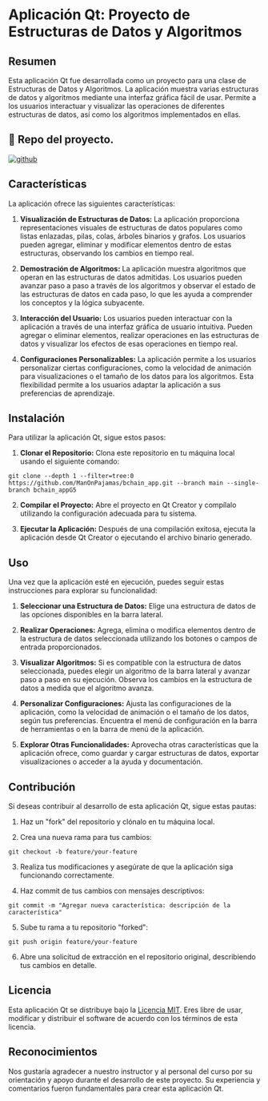 
#  Aplicación Qt: Proyecto de Estructuras de Datos y Algoritmos

## Resumen
Esta aplicación Qt fue desarrollada como un proyecto para una clase de Estructuras de Datos y Algoritmos. La aplicación muestra varias estructuras de datos y algoritmos mediante una interfaz gráfica fácil de usar. Permite a los usuarios interactuar y visualizar las operaciones de diferentes estructuras de datos, así como los algoritmos implementados en ellas.
## 🔗 Repo del proyecto.
[![github](https://img.shields.io/badge/github-0a0a0a?style=for-the-badge&logo=github&logoColor=white)](https://github.com/manyorycuevamendoza/BlockChain)

## Características
La aplicación ofrece las siguientes características:

1. **Visualización de Estructuras de Datos:** La aplicación proporciona representaciones visuales de estructuras de datos populares como listas enlazadas, pilas, colas, árboles binarios y grafos. Los usuarios pueden agregar, eliminar y modificar elementos dentro de estas estructuras, observando los cambios en tiempo real.

2. **Demostración de Algoritmos:** La aplicación muestra algoritmos que operan en las estructuras de datos admitidas. Los usuarios pueden avanzar paso a paso a través de los algoritmos y observar el estado de las estructuras de datos en cada paso, lo que les ayuda a comprender los conceptos y la lógica subyacente.

3. **Interacción del Usuario:** Los usuarios pueden interactuar con la aplicación a través de una interfaz gráfica de usuario intuitiva. Pueden agregar o eliminar elementos, realizar operaciones en las estructuras de datos y visualizar los efectos de esas operaciones en tiempo real.

4. **Configuraciones Personalizables:** La aplicación permite a los usuarios personalizar ciertas configuraciones, como la velocidad de animación para visualizaciones o el tamaño de los datos para los algoritmos. Esta flexibilidad permite a los usuarios adaptar la aplicación a sus preferencias de aprendizaje.

## Instalación
Para utilizar la aplicación Qt, sigue estos pasos:

1. **Clonar el Repositorio:** Clona este repositorio en tu máquina local usando el siguiente comando:
```
git clone --depth 1 --filter=tree:0 https://github.com/ManOnPajamas/bchain_app.git --branch main --single-branch bchain_appG5

```

2. **Compilar el Proyecto:** Abre el proyecto en Qt Creator y compílalo utilizando la configuración adecuada para tu sistema.

3. **Ejecutar la Aplicación:** Después de una compilación exitosa, ejecuta la aplicación desde Qt Creator o ejecutando el archivo binario generado.

## Uso
Una vez que la aplicación esté en ejecución, puedes seguir estas instrucciones para explorar su funcionalidad:

1. **Seleccionar una Estructura de Datos:** Elige una estructura de datos de las opciones disponibles en la barra lateral.

2. **Realizar Operaciones:** Agrega, elimina o modifica elementos dentro de la estructura de datos seleccionada utilizando los botones o campos de entrada proporcionados.

3. **Visualizar Algoritmos:** Si es compatible con la estructura de datos seleccionada, puedes elegir un algoritmo de la barra lateral y avanzar paso a paso en su ejecución. Observa los cambios en la estructura de datos a medida que el algoritmo avanza.

4. **Personalizar Configuraciones:** Ajusta las configuraciones de la aplicación, como la velocidad de animación o el tamaño de los datos, según tus preferencias. Encuentra el menú de configuración en la barra de herramientas o en la barra de menú de la aplicación.

5. **Explorar Otras Funcionalidades:** Aprovecha otras características que la aplicación ofrece, como guardar y cargar estructuras de datos, exportar visualizaciones o acceder a la ayuda y documentación.

## Contribución
Si deseas contribuir al desarrollo de esta aplicación Qt, sigue estas pautas:

1. Haz un "fork" del repositorio y clónalo en tu máquina local.

2. Crea una nueva rama para tus cambios:
```
git checkout -b feature/your-feature
```

3. Realiza tus modificaciones y asegúrate de que la aplicación siga funcionando correctamente.

4. Haz commit de tus cambios con mensajes descriptivos:
```
git commit -m "Agregar nueva característica: descripción de la característica"
```

5. Sube tu rama a tu repositorio "forked":
```
git push origin feature/your-feature
```

6. Abre una solicitud de extracción en el repositorio original, describiendo tus cambios en detalle.

## Licencia
Esta aplicación Qt se distribuye bajo la [Licencia MIT](https://opensource.org/licenses/MIT). Eres libre de usar, modificar y distribuir el software de acuerdo con los términos de esta licencia.

## Reconocimientos
Nos gustaría agradecer a nuestro instructor y al personal del curso por su orientación y apoyo durante el desarrollo de este proyecto. Su experiencia y comentarios fueron fundamentales para crear esta aplicación Qt.

